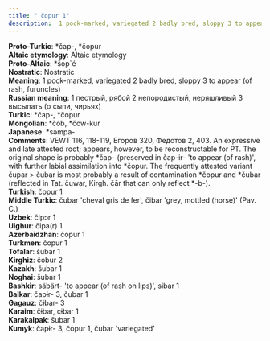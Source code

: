 ```yaml
---
title: " čopur 1"
description:  1 pock-marked, variegated 2 badly bred, sloppy 3 to appear (of rash, furuncles)
---
```


<strong>Proto-Turkic</strong>:  *čap-, *čopur<br>
<strong>Altaic etymology</strong>:  Altaic etymology<br>
<strong> Proto-Altaic</strong>:  *šop`é<br>
<strong>Nostratic</strong>:  Nostratic<br>
<strong>Meaning</strong>:  1 pock-marked, variegated 2 badly bred, sloppy 3 to appear (of rash, furuncles)<br>
<strong>Russian meaning</strong>:  1 пестрый, рябой 2 непородистый, неряшливый 3 высыпать (о сыпи, чирьях)<br>
<strong>Turkic</strong>:  *čap-, *čopur<br>
<strong>Mongolian</strong>:  *čob, *čow-kur<br>
<strong>Japanese</strong>:  *sǝmpa-<br>
<strong>Comments</strong>:  VEWT 116, 118-119, Егоров 320, Федотов 2, 403. An expressive and late attested root; appears, however, to be reconstructable for PT. The original shape is probably *čap- (preserved in čap-ɨr- 'to appear (of rash)', with further labial assimilation into *čopur. The frequently attested variant čupar > čubar is most probably a result of contamination *čopur and *čubar (reflected in Tat. čuwar, Kirgh. čār that can only reflect *-b-).<br>
<strong>Turkish</strong>:  čopur 1<br>
<strong>Middle Turkic</strong>:  čubar 'cheval gris de fer', čibar 'grey, mottled (horse)' (Pav. C.)<br>
<strong>Uzbek</strong>:  čipɔr 1<br>
<strong>Uighur</strong>:  čipa(r) 1<br>
<strong>Azerbaidzhan</strong>:  čopur 1<br>
<strong>Turkmen</strong>:  čopur 1<br>
<strong>Tofalar</strong>:  šubar 1<br>
<strong>Kirghiz</strong>:  čobur 2<br>
<strong>Kazakh</strong>:  šubar 1<br>
<strong>Noghai</strong>:  šubar 1<br>
<strong>Bashkir</strong>:  säbärt- 'to appear (of rash on lips)', sɨbar 1<br>
<strong>Balkar</strong>:  čapɨr- 3, čubar 1<br>
<strong>Gagauz</strong>:  čɨbar- 3<br>
<strong>Karaim</strong>:  čɨbar, cɨbar 1<br>
<strong>Karakalpak</strong>:  šubar 1<br>
<strong>Kumyk</strong>:  čapɨr- 3, čopur 1, čubar 'variegated'<br>


